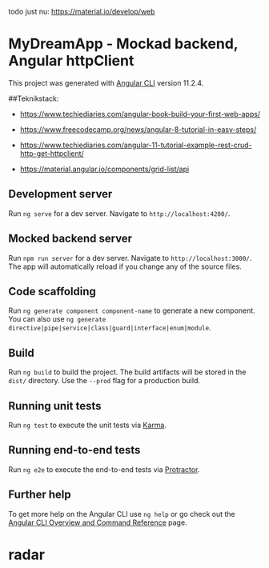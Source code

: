todo just nu:
https://material.io/develop/web

# MyDreamApp - Mockad backend, Angular httpClient

This project was generated with [Angular CLI](https://github.com/angular/angular-cli) version 11.2.4.

##Teknikstack:

* https://www.techiediaries.com/angular-book-build-your-first-web-apps/

* https://www.freecodecamp.org/news/angular-8-tutorial-in-easy-steps/

* https://www.techiediaries.com/angular-11-tutorial-example-rest-crud-http-get-httpclient/

* https://material.angular.io/components/grid-list/api

## Development server

Run `ng serve` for a dev server. Navigate to `http://localhost:4200/`.  

## Mocked backend server

Run `npm run server` for a dev server. Navigate to `http://localhost:3000/`. The app will automatically reload if you change any of the source files.



## Code scaffolding

Run `ng generate component component-name` to generate a new component. You can also use `ng generate directive|pipe|service|class|guard|interface|enum|module`.

## Build

Run `ng build` to build the project. The build artifacts will be stored in the `dist/` directory. Use the `--prod` flag for a production build.

## Running unit tests

Run `ng test` to execute the unit tests via [Karma](https://karma-runner.github.io).

## Running end-to-end tests

Run `ng e2e` to execute the end-to-end tests via [Protractor](http://www.protractortest.org/).

## Further help

To get more help on the Angular CLI use `ng help` or go check out the [Angular CLI Overview and Command Reference](https://angular.io/cli) page.
# radar

